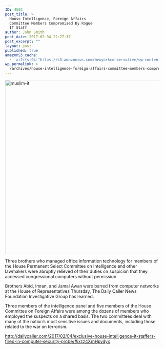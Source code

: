```yaml
---
ID: 4502
post_title: >
  House Intelligence, Foreign Affairs
  Committee Members Compromised By Rogue
  IT Staff
author: John Smith
post_date: 2017-02-04 22:27:37
post_excerpt: ""
layout: post
published: true
amazonS3_cache:
  - 'a:2:{s:94:"https://s3.amazonaws.com/newyorkconservative/wp-content/uploads/2017/02/04222616/muslim-it.png";s:4:"4503";s:76:"https://www.newyorkconservative.com/wp-content/uploads/2017/02/muslim-it.png";s:4:"4503";}'
wp_permalink: >
  /archives/house-intelligence-foreign-affairs-committee-members-compromised-by-rogue-it-staff/
---
```

<a href="https://www.newyorkconservative.com/wp-content/uploads/2017/02/muslim-it.png"><img class="alignnone size-full wp-image-4503" src="https://www.newyorkconservative.com/wp-content/uploads/2017/02/muslim-it.png" alt="muslim-it" width="1200" height="570" /></a>

Three brothers who managed office information technology for members of the House Permanent Select Committee on Intelligence and other lawmakers were abruptly relieved of their duties on suspicion that they accessed congressional computers without permission.

Brothers Abid, Imran, and Jamal Awan were barred from computer networks at the House of Representatives Thursday, The Daily Caller News Foundation Investigative Group has learned.

Three members of the intelligence panel and five members of the House Committee on Foreign Affairs were among the dozens of members who employed the suspects on a shared basis. The two committees deal with many of the nation’s most sensitive issues and documents, including those related to the war on terrorism.
<div><a href="http://dailycaller.com/2017/02/04/exclusive-house-intelligence-it-staffers-fired-in-computer-security-probe/#ixzz4XmHpvdyx">http://dailycaller.com/2017/02/04/exclusive-house-intelligence-it-staffers-fired-in-computer-security-probe/#ixzz4XmHpvdyx</a></div>